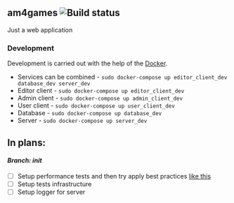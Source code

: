 ## am4games ![Build status](https://travis-ci.com/khajjit/am4games.svg?branch=master)

Just a web application

### Development

Development is carried out with the help of the [Docker](https://www.docker.com/).

- Services can be combined - `sudo docker-compose up editor_client_dev database_dev server_dev`
- Editor client - `sudo docker-compose up editor_client_dev`
- Admin client - `sudo docker-compose up admin_client_dev`
- User client - `sudo docker-compose up user_client_dev`
- Database - `sudo docker-compose up database_dev`
- Server - `sudo docker-compose up server_dev`



## **In plans:**

#### _Branch: init_
- [ ] Setup performance tests and then try apply best practices [like this](http://expressjs.com/en/advanced/best-practice-performance.html)
- [ ] Setup tests infrastructure
- [ ] Setup logger for server

